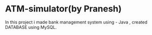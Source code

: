 # ATM-simulator(by Pranesh)
In this project i made bank management system using - Java , created DATABASE using MySQL.

